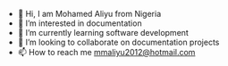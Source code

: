 - 👋 Hi, I am Mohamed Aliyu from Nigeria
- 👀 I’m interested in documentation 
- 🌱 I’m currently learning software development
- 💞️ I’m looking to collaborate on documentation projects 
- 📫 How to reach me mmaliyu2012@hotmail.com

<!---
mmaliyu/mmaliyu is a ✨ special ✨ repository because its `README.md` (this file) appears on your GitHub profile.
You can click the Preview link to take a look at your changes.
--->

